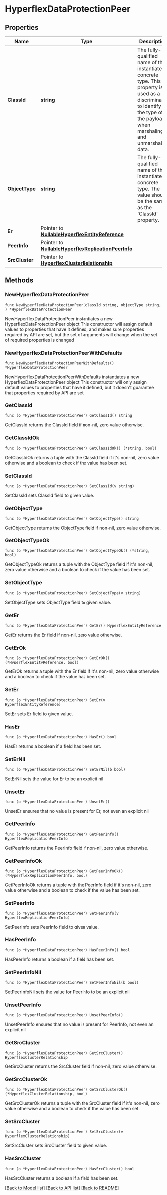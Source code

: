# HyperflexDataProtectionPeer

## Properties

Name | Type | Description | Notes
------------ | ------------- | ------------- | -------------
**ClassId** | **string** | The fully-qualified name of the instantiated, concrete type. This property is used as a discriminator to identify the type of the payload when marshaling and unmarshaling data. | [default to "hyperflex.DataProtectionPeer"]
**ObjectType** | **string** | The fully-qualified name of the instantiated, concrete type. The value should be the same as the &#39;ClassId&#39; property. | [default to "hyperflex.DataProtectionPeer"]
**Er** | Pointer to [**NullableHyperflexEntityReference**](HyperflexEntityReference.md) |  | [optional] 
**PeerInfo** | Pointer to [**NullableHyperflexReplicationPeerInfo**](HyperflexReplicationPeerInfo.md) |  | [optional] 
**SrcCluster** | Pointer to [**HyperflexClusterRelationship**](HyperflexClusterRelationship.md) |  | [optional] 

## Methods

### NewHyperflexDataProtectionPeer

`func NewHyperflexDataProtectionPeer(classId string, objectType string, ) *HyperflexDataProtectionPeer`

NewHyperflexDataProtectionPeer instantiates a new HyperflexDataProtectionPeer object
This constructor will assign default values to properties that have it defined,
and makes sure properties required by API are set, but the set of arguments
will change when the set of required properties is changed

### NewHyperflexDataProtectionPeerWithDefaults

`func NewHyperflexDataProtectionPeerWithDefaults() *HyperflexDataProtectionPeer`

NewHyperflexDataProtectionPeerWithDefaults instantiates a new HyperflexDataProtectionPeer object
This constructor will only assign default values to properties that have it defined,
but it doesn't guarantee that properties required by API are set

### GetClassId

`func (o *HyperflexDataProtectionPeer) GetClassId() string`

GetClassId returns the ClassId field if non-nil, zero value otherwise.

### GetClassIdOk

`func (o *HyperflexDataProtectionPeer) GetClassIdOk() (*string, bool)`

GetClassIdOk returns a tuple with the ClassId field if it's non-nil, zero value otherwise
and a boolean to check if the value has been set.

### SetClassId

`func (o *HyperflexDataProtectionPeer) SetClassId(v string)`

SetClassId sets ClassId field to given value.


### GetObjectType

`func (o *HyperflexDataProtectionPeer) GetObjectType() string`

GetObjectType returns the ObjectType field if non-nil, zero value otherwise.

### GetObjectTypeOk

`func (o *HyperflexDataProtectionPeer) GetObjectTypeOk() (*string, bool)`

GetObjectTypeOk returns a tuple with the ObjectType field if it's non-nil, zero value otherwise
and a boolean to check if the value has been set.

### SetObjectType

`func (o *HyperflexDataProtectionPeer) SetObjectType(v string)`

SetObjectType sets ObjectType field to given value.


### GetEr

`func (o *HyperflexDataProtectionPeer) GetEr() HyperflexEntityReference`

GetEr returns the Er field if non-nil, zero value otherwise.

### GetErOk

`func (o *HyperflexDataProtectionPeer) GetErOk() (*HyperflexEntityReference, bool)`

GetErOk returns a tuple with the Er field if it's non-nil, zero value otherwise
and a boolean to check if the value has been set.

### SetEr

`func (o *HyperflexDataProtectionPeer) SetEr(v HyperflexEntityReference)`

SetEr sets Er field to given value.

### HasEr

`func (o *HyperflexDataProtectionPeer) HasEr() bool`

HasEr returns a boolean if a field has been set.

### SetErNil

`func (o *HyperflexDataProtectionPeer) SetErNil(b bool)`

 SetErNil sets the value for Er to be an explicit nil

### UnsetEr
`func (o *HyperflexDataProtectionPeer) UnsetEr()`

UnsetEr ensures that no value is present for Er, not even an explicit nil
### GetPeerInfo

`func (o *HyperflexDataProtectionPeer) GetPeerInfo() HyperflexReplicationPeerInfo`

GetPeerInfo returns the PeerInfo field if non-nil, zero value otherwise.

### GetPeerInfoOk

`func (o *HyperflexDataProtectionPeer) GetPeerInfoOk() (*HyperflexReplicationPeerInfo, bool)`

GetPeerInfoOk returns a tuple with the PeerInfo field if it's non-nil, zero value otherwise
and a boolean to check if the value has been set.

### SetPeerInfo

`func (o *HyperflexDataProtectionPeer) SetPeerInfo(v HyperflexReplicationPeerInfo)`

SetPeerInfo sets PeerInfo field to given value.

### HasPeerInfo

`func (o *HyperflexDataProtectionPeer) HasPeerInfo() bool`

HasPeerInfo returns a boolean if a field has been set.

### SetPeerInfoNil

`func (o *HyperflexDataProtectionPeer) SetPeerInfoNil(b bool)`

 SetPeerInfoNil sets the value for PeerInfo to be an explicit nil

### UnsetPeerInfo
`func (o *HyperflexDataProtectionPeer) UnsetPeerInfo()`

UnsetPeerInfo ensures that no value is present for PeerInfo, not even an explicit nil
### GetSrcCluster

`func (o *HyperflexDataProtectionPeer) GetSrcCluster() HyperflexClusterRelationship`

GetSrcCluster returns the SrcCluster field if non-nil, zero value otherwise.

### GetSrcClusterOk

`func (o *HyperflexDataProtectionPeer) GetSrcClusterOk() (*HyperflexClusterRelationship, bool)`

GetSrcClusterOk returns a tuple with the SrcCluster field if it's non-nil, zero value otherwise
and a boolean to check if the value has been set.

### SetSrcCluster

`func (o *HyperflexDataProtectionPeer) SetSrcCluster(v HyperflexClusterRelationship)`

SetSrcCluster sets SrcCluster field to given value.

### HasSrcCluster

`func (o *HyperflexDataProtectionPeer) HasSrcCluster() bool`

HasSrcCluster returns a boolean if a field has been set.


[[Back to Model list]](../README.md#documentation-for-models) [[Back to API list]](../README.md#documentation-for-api-endpoints) [[Back to README]](../README.md)


